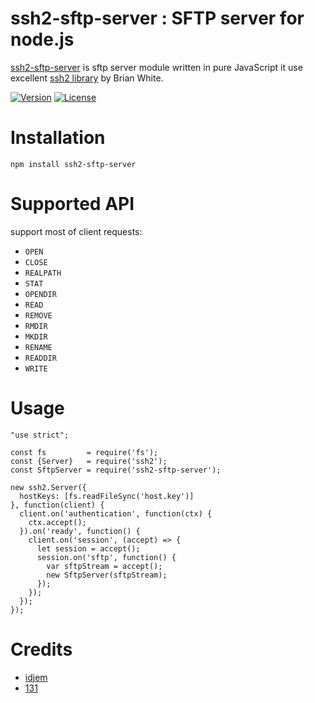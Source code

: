 # ssh2-sftp-server : SFTP server for node.js

[ssh2-sftp-server](https://github.com/idjem/ssh2-sftp-server) is sftp server module written in pure JavaScript it use excellent [ssh2 library](https://github.com/mscdex/ssh2) by Brian White.


[![Version](https://img.shields.io/npm/v/ssh2-sftp-server.svg)](https://www.npmjs.com/package/ssh2-sftp-server)
[![License](https://img.shields.io/badge/license-MIT-blue.svg)](http://opensource.org/licenses/MIT)


# Installation

```
npm install ssh2-sftp-server
```

# Supported API
support most of client requests:

- `OPEN`
- `CLOSE`
- `REALPATH`
- `STAT`
- `OPENDIR`
- `READ`
- `REMOVE`
- `RMDIR`
- `MKDIR`
- `RENAME`
- `READDIR`
- `WRITE`

# Usage

```
"use strict";

const fs         = require('fs');
const {Server}   = require('ssh2');
const SftpServer = require('ssh2-sftp-server');

new ssh2.Server({
  hostKeys: [fs.readFileSync('host.key')]
}, function(client) {
  client.on('authentication', function(ctx) {
    ctx.accept();
  }).on('ready', function() {
    client.on('session', (accept) => {
      let session = accept();
      session.on('sftp', function() {
        var sftpStream = accept();
        new SftpServer(sftpStream);
      });
    });
  });
});
```

# Credits
* [idjem](https://github.com/idjem)
* [131](https://github.com/131)



